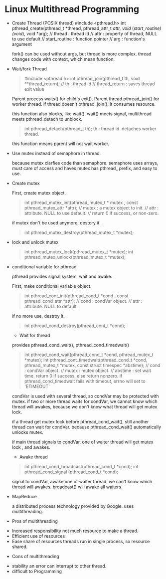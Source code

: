 Linux Multithread Programming
====
* Create Thread (POSIX thread)
    #include <pthread.h>
    int pthread_create(pthread_t *thread, pthread_attr_t *attr,
                          void* (*start_routine)(void*), void *arg);
     // thread : thread id
    // attr : property of thread, NULL to use default 
    // start_routine : function pointer
    // arg : function's argument

  fork() can be used without args, but thread is more complex.
  thread changes code with context, which mean function.

* Wait/fork Thread

  > \#include <pthread.h>
  > int pthread_join(pthread_t th, void **thread_return);
  > // th : thread id
  > // thread_return : saves thread exit value

  Parent process waits() for child's exit().
  Parent thread pthread_join() for worker thread.
  if thread doesn't pthread_join(), it consumes resource.

  this function also blocks, like wait().
  wait() meets signal, multithread meets pthread_detach to unblock.

  > int pthread_detach(pthread_t th);
  > th : thread id. detaches worker thread.

  this function means parent will not wait worker.

* Use mutex instead of semaphore in thread.

  because mutex clarfies code than semaphore.
  semaphore uses arrays, must care of access and haves
  mutex has pthread_ prefix, and easy to use.

* Create mutex

  First, create mutex object.

  > int pthread_mutex_init(pthread_mutex_t * mutex
  >     , const pthread_mutex_attr *attr);
  > // mutex : a mutex object to init.
  > // attr : attribute. NULL to use default.
  > // return 0 if success, or non-zero.

  if mutex don't be used anymore, destory it.

  > int pthread_mutex_destroy(pthread_mutex_t *mutex);

* lock and unlock mutex

  > int pthread_mutex_lock(pthread_mutex_t *mutex);
  > int pthread_mutex_unlock(pthread_mutex_t *mutex);

* conditional variable for pthread

  pthread provides signal system, wait and awake.

  First, make conditional variable object.
  > int pthread_cont_init(pthread_cond_t *cond
        , const pthread_cond_attr *attr);
  > // cond : condVar object.
  > // attr : attribute. NULL to default.

  if no more use, destroy it.
  > int pthread_cond_destroy(pthread_cont_t *cond);

  - Wait for thread

  provides pthread_cond_wait(), pthread_cond_timedwait()

  > int pthread_cond_wait(pthread_cond_t *cond, pthread_mutex_t *mutex);
  > int pthread_cont_timedwait(pthread_cond_t *cond,
  >    pthread_mutex_t *mutex, const struct timespec *abstime);
  > // cond : condVar object.
  > // mutex : mutex object.
  > // abstime : set wait time.
  > return 0 if success, else return nonzero.
  > if pthread_cond_timedwait fails with timeout, errno will set to 'ETIMEOUT'

  condVar is used with several thread, so condVar may be protected with mutex.
  if two or more thread waits for condVar, we cannot know which thread
  will awakes, because we don't know what thread will get mutex lock.

  if a thread get mutex lock before pthread_cond_wait(), still another thread 
  can wait for condVar. because pthread_cond_wait() automatically unlocks mutex.

  if main thread signals to condVar, one of waiter thread will get mutex lock
  , and awakes.

  - Awake thread
  
  > int pthread_cond_broadcast(pthread_cond_t *cond);
  > int pthread_cond_signal (pthread_cond_t *cond);

  signal to condVar, awake one of waiter thread.
  we can't know which thread will awakes. broadcast() will awake all waiters.

* MapReduce

  a distributed process technology provided by Google. uses multithreading.

* Pros of multithreading

- Increased responsibility
  not much resource to make a thread.
- Efficient use of resources
- Ease share of resources
  threads run in single process, so resource shared.

* Cons of multithreading

- stability
  an error can interrupt to other thread.
- difficult to Programming
  
  


